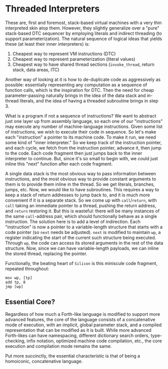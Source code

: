 # Threaded Interpreters

These are, first and foremost, stack-based virtual machines with a very thin interpreted skin atop them. However, they
slightly generalize over a "pure" stack-based DTC sequencer by employing literals and indirect threading (to support
parameterization). The natural sequence of logical ideas that yields these (at least their inner interpreters) is:
1. Cheapest way to represent VM instructions (DTC)
2. Cheapest way to represent parameterization (literal values)
3. Cheapest way to have shared thread sections (`invoke_thread`, return stack, data areas, ITC)

Another way of looking at it is how to de-duplicate code as aggressively as possible: essentially representing any
computation as a sequence of function calls, which is the inspiration for DTC. Then the need for cheap parameter-passing
naturally brings in the idea of the data stack and in-thread literals, and the idea of having a threaded subroutine
brings in step 3.

What is a program if not a sequence of instructions? We want to abstract just one layer up from assembly language, so
each one of our "instructions" may execute any number of machine-language instructions. Given some list of instructions,
we wish to execute their code in sequence. So let's make each "instruction" a pointer to its machine code. To make it
run, we need some kind of "inner interpreter." So we keep track of the instruction pointer, and each cycle, we fetch
from the instruction pointer, advance it, then jump to the code. Each code fragment then just jumps back to the inner
interpreter to continue. But, since it's so small to begin with, we could just inline this "next" function after each
code fragment.

A single data stack is the most obvious way to pass information between instructions, and the most obvious way to
provide constant arguments to them is to provide them inline in the thread. So we get literals, branches, jumps, etc.
Now, we would like to have subroutines. This requires a way to keep a stack of return addresses to jump back to, and it
is much more convenient if it is a separate stack. So we come up with `call`/`return`, with `call` taking an immediate
pointer to a thread, pushing the return address, and `return` restoring it. But this is wasteful: there will be many
instances of the same `call`-address pair, which should functionally behave as a single instruction. The solution here
is to add a level of indirection. Each "instruction" is now a pointer to a variable-length structure that starts with a
code pointer (so `next` needs be adjusted). `next` is modified to maintain `wp`, a register indicating the start of the
current such structure being executed. Through `wp`, the code can access its stored arguments in the rest of the data
structure. Now, since we can have variable-length payloads, we can inline the stored thread, replacing the pointer.

Functionally, the beating heart of `Silicon` is this miniscule code fragment, repeated throughout:

    mov wp, [tp]
    add tp, 8
    jmp [wp]

## Essential Core?

Regardless of how much a Forth-like language is modified to support more advanced features, the core of the language
consists of a concatenative mode of execution, with an implicit, global parameter stack, and a compiled representation
that can be modified as it is built. While more advanced Forth-likes can have namespacing, different dictionary search
orders, type-checking, infix notation, optimized machine code compilation, etc., the core execution and compilation mode
remains the same.

Put more succinctly, the essential characteristic is that of being a homoiconic, concatenative language.
